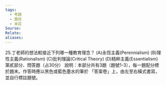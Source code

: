 ```yaml
---
tags:
  - 考題
  - 題目
  - 未完
Sourse:
Relate: 
aliases:
---
```

25.丁老師的想法較接近下列哪一種教育理念？ 
(A)永恆主義(Perennialism) (B)理性主義(Rationalism) 
(C)批判理論(Critical Theory) (D)精粹主義(Essentialism) 
第貳部分、問答題（占30分） 
說明：本部分共有3題（題號1-3），每一題配分標於題末。作答時應以黑色或藍色墨水的筆於
「答案卷」上，由左至右橫式書寫，並自行標註題號。 
